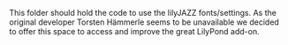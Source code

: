 This folder should hold the code to use the lilyJAZZ fonts/settings.
As the original developer Torsten Hämmerle seems to be unavailable
we decided to offer this space to access and improve the great
LilyPond add-on.
